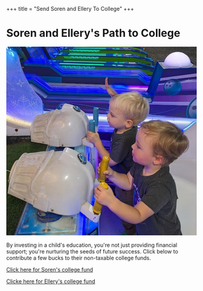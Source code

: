 +++
title = "Send Soren and Ellery To College"
+++

# Soren and Ellery's Path to College

![a descriptive caption](/images/Soren&Ellery.png)

By investing in a child's education, you're not just providing financial support; you're nurturing the seeds of future success. Click below to contribute a few bucks to their non-taxable college funds. 

[Click here for Soren's college fund](https://ugift529.com/readysave529/87U-S96.html)

[Clicke here for Ellery's college fund](https://ugift529.com/readysave529/T19-47F.html)